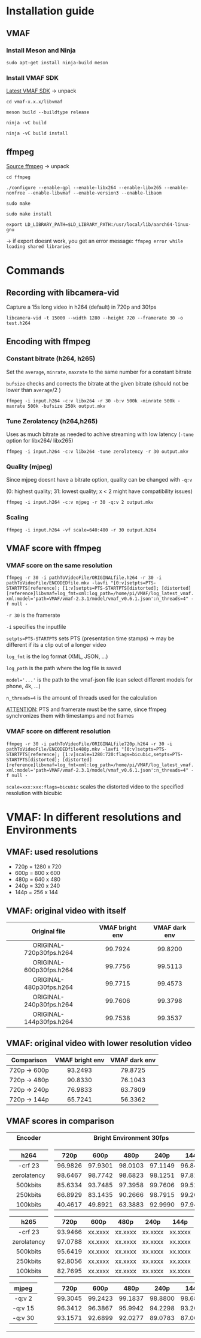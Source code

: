 # Installation guide
## VMAF
### Install Meson and Ninja
`sudo apt-get install ninja-build meson`

### Install VMAF SDK
[Latest VMAF SDK](github.com/Netflix/vmaf/releases) -> unpack

`cd vmaf-x.x.x/libvmaf`

`meson build --buildtype release`

`ninja -vC build`

`ninja -vC build install`


## ffmpeg
[Source ffmpeg](ffmpeg.org/download.html) -> unpack

`cd ffmpeg`

`./configure --enable-gpl --enable-libx264 --enable-libx265 --enable-nonfree --enable-libvmaf --enable-version3 --enable-libaom`

`sudo make`

`sudo make install`

`export LD_LIBRARY_PATH=$LD_LIBRARY_PATH:/usr/local/lib/aarch64-linux-gnu`

-> if export doesnt work, you get an error message: `ffmpeg error while loading shared libraries`



# Commands
## Recording with libcamera-vid
Capture a 15s long video in h264 (default) in 720p and 30fps

`libcamera-vid -t 15000 --width 1280 --height 720 --framerate 30 -o test.h264`


## Encoding with ffmpeg
### Constant bitrate (h264, h265)
Set the `average`, `minrate`, `maxrate` to the same number for a constant bitrate

`bufsize` checks and corrects the bitrate at the given bitrate (should not be lower than `average`/2 )

`ffmpeg -i input.h264 -c:v libx264 -r 30 -b:v 500k -minrate 500k -maxrate 500k -bufsize 250k output.mkv`


### Tune Zerolatency (h264,h265)
Uses as much bitrate as needed to achive streaming with low latency (`-tune` option for libx264/ libx265)

`ffmpeg -i input.h264 -c:v libx264 -tune zerolatency -r 30 output.mkv`


### Quality (mjpeg)
Since mjpeg doesnt have a bitrate option, quality can be changed with `-q:v`

(0: highest quality; 31: lowest quality; x < 2 might have compatibility issues)

`ffmpeg -i input.h264 -c:v mjpeg -r 30 -q:v 2 output.mkv`


### Scaling
`ffmpeg -i input.h264 -vf scale=640:480 -r 30 output.h264`



## VMAF score with ffmpeg
### VMAF score on the same resolution
`ffmpeg
  -r 30 -i pathToVideoFile/ORIGINALfile.h264
  -r 30 -i pathToVideoFile/ENCODEDfile.mkv
  -lavfi
    "[0:v]setpts=PTS-STARTPTS[reference];
    [1:v]setpts=PTS-STARTPTS[distorted];
    [distorted][reference]libvmaf=log_fmt=xml:log_path=/home/pi/VMAF/log_latest_vmaf.xml:model='path=VMAF/vmaf-2.3.1/model/vmaf_v0.6.1.json':n_threads=4" -f null -`

`-r 30` is the framerate

`-i` specifies the inputfile

`setpts=PTS-STARTPTS` sets PTS (presentation time stamps) -> may be different if its a clip out of a longer video

`log_fmt` is the log format (XML, JSON, ...)

`log_path` is the path where the log file is saved

`model='...'` is the path to the vmaf-json file (can select different models for phone, 4k, ...)

`n_threads=4` is the amount of threads used for the calculation

<u>ATTENTION:</u> PTS and framerate must be the same, since ffmpeg synchronizes them with timestamps and not frames

### VMAF score on different resolution
`ffmpeg
  -r 30 -i pathToVideoFile/ORIGINALfile720p.h264
  -r 30 -i pathToVideoFile/ENCODEDfile480p.mkv
  -lavfi
    "[0:v]setpts=PTS-STARTPTS[reference];
    [1:v]scale=1280:720:flags=bicubic,setpts=PTS-STARTPTS[distorted];
    [distorted][reference]libvmaf=log_fmt=xml:log_path=/home/pi/VMAF/log_latest_vmaf.xml:model='path=VMAF/vmaf-2.3.1/model/vmaf_v0.6.1.json':n_threads=4" -f null -`
    
`scale=xxx:xxx:flags=bicubic` scales the distorted video to the specified resolution with bicubic




# VMAF: In different resolutions and Environments
## VMAF: used resolutions
<ul>
  <li>  720p =		1280	x	720   </li>
  <li>  600p =		800		x	600   </li>
  <li>  480p =		640		x	480   </li>
  <li>  240p =		320		x	240   </li>
  <li>  144p =		256		x	144   </li>
</ul>


## VMAF: original video with itself
| Original file             | VMAF bright env | VMAF dark env |
| :---:                     | :---:           | :---:         |
| ORIGINAL-720p30fps.h264   | 99.7924         | 99.8200       |
| ORIGINAL-600p30fps.h264		|	99.7756         | 99.5113       |
| ORIGINAL-480p30fps.h264		|	99.7715         | 99.4573       |
| ORIGINAL-240p30fps.h264		|	99.7606         | 99.3798       |
| ORIGINAL-144p30fps.h264		|	99.7538         | 99.3537       |


## VMAF: original video with lower resolution video
| Comparison    | VMAF bright env | VMAF dark env |
| :---:         | :---:           | :---:         |
| 720p -> 600p  | 93.2493         | 79.8725       |
| 720p -> 480p  | 90.8330         | 76.1043       |
| 720p -> 240p  | 76.9833         | 63.7809       |
| 720p -> 144p  | 65.7241         | 56.3362       |

## VMAF scores in comparison
<table>
<tr><th>Encoder</th><th>Bright Environment 30fps</th><th>Dark Environment 30fps</th>
<tr><td>

| h264        |
| :---:       |
| -crf 23     |
| zerolatency |
| 500kbits    |
| 250kbits    |
| 100kbits    |

| h265        |
| :---:       |
| -crf 23     |
| zerolatency |
| 500kbits    |
| 250kbits    |
| 100kbits    |

| mjpeg       |
| :---:       |
| -q:v 2      |
| -q:v 15     |
| -q:v 30     |

</td><td>

| 720p    | 600p    | 480p    | 240p    | 144p    |
| :---:   | :---:   | :---:   | :---:   | :---:   |
| 96.9826 | 97.9301 | 98.0103 | 97.1149 | 96.8449 |
| 98.6467 | 98.7742 | 98.6823 | 98.1251 | 97.8179 |
| 85.6334 | 93.7485 | 97.3958 | 99.7606 | 99.5232 |
| 66.8929 | 83.1435 | 90.2666 | 98.7915 | 99.2679 |
| 40.4617 | 49.8921 | 63.3883 | 92.9990 | 97.9435 |

| 720p    | 600p    | 480p    | 240p    | 144p    |
| :---:   | :---:   | :---:   | :---:   | :---:   |
| 93.9466 | xx.xxxx | xx.xxxx | xx.xxxx | xx.xxxx |
| 97.0788 | xx.xxxx | xx.xxxx | xx.xxxx | xx.xxxx |
| 95.6419 | xx.xxxx | xx.xxxx | xx.xxxx | xx.xxxx |
| 92.8056 | xx.xxxx | xx.xxxx | xx.xxxx | xx.xxxx |
| 82.7695 | xx.xxxx | xx.xxxx | xx.xxxx | xx.xxxx |

| 720p    | 600p    | 480p    | 240p    | 144p    |
| :---:   | :---:   | :---:   | :---:   | :---:   |
| 99.3045 | 99.2423 | 99.1837 | 98.8800 | 98.6816 |
| 96.3412 | 96.3867 | 95.9942 | 94.2298 | 93.2091 |
| 93.1571 | 92.6899 | 92.0277 | 89.0783 | 87.0695 |

</td><td>

| 720p    | 600p    | 480p    | 240p    | 144p    |
| :---:   | :---:   | :---:   | :---:   | :---:   |
| 91.4772 | 93.0603 | 94.0238 | 95.5425 | 95.6634 |
| 93.9837 | 95.4751 | 95.8489 | 96.9700 | 97.0818 |
| 69.7901 | 88.6245 | 93.0197 | 98.5464 | 99.1046 |
| 57.8416 | 81.4107 | 87.4694 | 97.5083 | 98.7141 |
| 45.3892 | 60.9832 | 71.8171 | 92.6311 | 97.0003 |

| 720p    | 600p    | 480p    | 240p    | 144p    |
| :---:   | :---:   | :---:   | :---:   | :---:   |
| 77.7908 | xx.xxxx | xx.xxxx | xx.xxxx | xx.xxxx |
| 81.3120 | xx.xxxx | xx.xxxx | xx.xxxx | xx.xxxx |
| 79.4772 | xx.xxxx | xx.xxxx | xx.xxxx | xx.xxxx |
| 76.9844 | xx.xxxx | xx.xxxx | xx.xxxx | xx.xxxx |
| 71.7148 | xx.xxxx | xx.xxxx | xx.xxxx | xx.xxxx |

| 720p    | 600p    | 480p    | 240p    | 144p    |
| :---:   | :---:   | :---:   | :---:   | :---:   |
| 96.2826 | 96.8027 | 96.9291 | 97.4206 | 97.4756 |
| 82.5461 | 91.0914 | 92.1528 | 93.0679 | 92.5463 |
| 79.2964 | 88.2771 | 88.9593 | 88.8981 | 87.8721 |
  
</td>
</tr>
</table>
